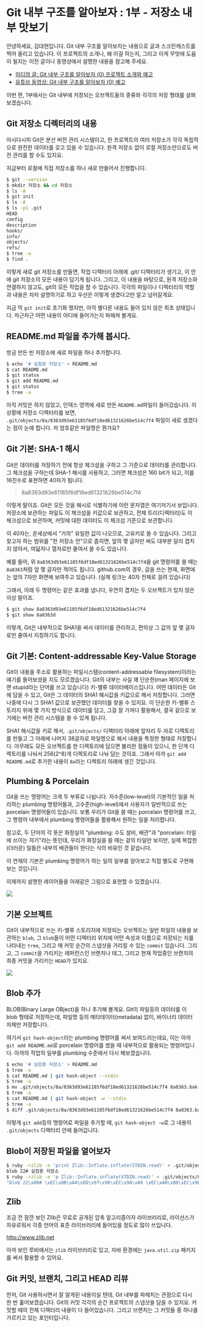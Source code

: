 # Git 내부 구조를 알아보자 : 1부 - 저장소 내부 맛보기

안녕하세요, 김대현입니다. Git 내부 구조를 알아보자는 내용으로 글과 스크린캐스트를 찍어 올리고 있습니다. 이 프로젝트의 소개나, 왜 이걸 하는지, 그리고 이게 무엇에 도움이 될지는 이전 글이나 동영상에서 설명한 내용을 참고해 주세요.

* [미디엄 글: Git 내부 구조를 알아보자 (0) 프로젝트 소개와 예고](https://medium.com/happyprogrammer-in-jeju/git-내부-구조를-알아보자-0-프로젝트-소개와-예고-bf3a8549f439)
* [유튜브 동영상: Git 내부 구조를 알아보자 (0) 예고](https://youtu.be/DWnrsbxhuOY)

이번 편, 1부에서는 Git 내부에 저장되는 오브젝트들의 종류와 각각의 저장 형태를 살펴보겠습니다.

## Git 저장소 디렉터리의 내용

아시다시피 Git은 분산 버전 관리 시스템이고, 한 프로젝트의 여러 저장소가 각각 독립적으로 완전한 데이터를 갖고 있을 수 있습니다. 원격 저장소 없이 로컬 저장소만으로도 버전 관리를 할 수도 있지요.

지금부터 로컬에 직접 저장소를 하나 새로 만들어서 진행합니다.

``` bash
$ git --version
$ mkdir 저장소 && cd 저장소
$ ls -A
$ git init
$ ls -A
$ ls -p1 .git
HEAD
config
description
hooks/
info/
objects/
refs/
$ tree -a
$ find .
```

이렇게 새로 git 저장소를 만들면, 작업 디렉터리 아래에 .git/ 디렉터리가 생기고, 이 안에 git 저장소의 모든 내용이 담기게 됩니다. 그리고, 이 내용을 바탕으로, 원격 저장소와 연결하지 않고도, git의 모든 작업을 할 수 있습니다. 각각의 파일이나 디렉터리의 역할과 내용은 차차 설명하기로 하고 우선은 이렇게 생겼다고만 알고 넘어갈게요.

지금 막 `git init`로 초기화 했지만, 아직 별다른 내용도 들어 있지 않은 최초 상태입니다. 차근차근 어떤 내용이 어디에 들어가는지 파헤쳐 볼게요.

## README.md 파일을 추가해 봅시다.

방금 만든 빈 저장소에 새로 파일을 하나 추가합니다.

``` bash
$ echo '# 실험용 저장소' > README.md
$ cat README.md
$ git status
$ git add README.md
$ git status
$ tree -a
```

아직 커밋은 하지 않았고, 인덱스 영역에 새로 만든 `README.md`파일이 들어갔습니다. 이 상황에 저장소 디렉터리를 보면, `.git/objects/8a/8363d93e61185f6df18ed61321626be514c7f4` 파일이 새로 생겼다는 점이 눈에 띕니다. 저 암호같은 파일명은 뭔가요?

## Git 기본: SHA-1 해시

Git은 데이터를 저장하기 전에 항상 체크섬을 구하고 그 기준으로 데이터를 관리합니다. 그 체크섬을 구하는데 SHA-1 해시를 사용하고, 그러면 체크섬은 160 bit가 되고, 이를 16진수로 표현하면 40자가 됩니다.

> 8a8363d93e61185f6df18ed61321626be514c7f4

이렇게 말이죠. Git은 모든 것을 해시로 식별하기에 이런 문자열은 여기저기서 보입니다. 저장소에 보관하는 파일도 이 체크섬을 키값으로 보관하고, 전체 트리(디렉터리)도 이 체크섬으로 보관하며, 커밋에 대한 데이터도 이 체크섬 기준으로 보관합니다.

이 40자는, 온세상에서 "거의" 유일한 값이 나오므로, 고유키로 쓸 수 있습니다. 그리고 찾고자 하는 범위를 "한 저장소 안"으로 좁히면, 앞의 몇 글자만 써도 대부분 달리 겹치지 않아서, 여덟자나 열자로만 줄여서 쓸 수도 있습니다.

예를 들어, 위 `8a8363d93e61185f6df18ed61321626be514c7f4`을 git 명령어를 쓸 때는 `8a8363`처럼 앞 몇 글자만 적어도 됩니다. github.com의 경우, 글을 쓰는 현재, 화면에는 앞의 7자만 화면에 보여주고 있습니다. (실제 링크는 40자 전체로 걸려 있습니다)

그래서, 아래 두 명령어는 같은 효과를 냅니다, 우연히 겹치는 두 오브젝트가 있지 않은 이상 말이죠.

``` bash
$ git show 8a8363d93e61185f6df18ed61321626be514c7f4
$ git show 8a8363d
```

이렇게, Git은 내부적으로 SHA1을 써서 데이터를 관리하고, 편의상 그 값의 앞 몇 글자로만 줄여서 지칭하기도 합니다.

## Git 기본: Content-addressable Key-Value Storage

Git이 내용을 주소로 활용하는 파일시스템(content-addressable filesystem)이라는 얘기를 들어보셨을 지도 모르겠습니다. Git의 내부는 사실 꽤 단순한(man 페이지에 보면 stupid라는 단어를 쓰고 있습니다) 키-밸류 데이터베이스입니다. 어떤 데이터든 Git에 담을 수 있고, Git은 그 데이터의 SHA1 해시값을 키값으로 해서 저장합니다. 그러면 나중에 다시 그 SHA1 값으로 보관했던 데이터를 찾을 수 있지요. 이 단순한 키-밸류 스토리지 위에 몇 가지 방식으로 데이터를 담고, 그걸 잘 가져다 활용해서, 결국 겉으로 보기에는 버전 관리 시스템을 쓸 수 있게 됩니다.

SHA1 해시값을 키로 해서, `.git/objects/` 디렉터리 아래에 앞자리 두 자로 디렉토리를 만들고 그 아래에 나머지 38글자로 파일명으로 해서 내용을 특정한 형태로 저장합니다. 아무래도 모든 오브젝트를 한 디렉토리에 담으면 불리한 점들이 있으니, 한 단계 디렉토리를 나눠서 256(2^8)개 디렉토리로 나눠 담는 것이죠. 그래서 아까 `git add README.md`로 추가한 내용이 `8a`라는 디렉토리 아래에 생긴 것입니다.

## Plumbing & Porcelain

Git을 쓰는 명령어는 크게 두 부류로 나뉩니다. 저수준(low-level)의 기본적인 일을 처리하는 plumbing 명령어들과, 고수준(high-level)에서 사용자가 일반적으로 쓰는 porcelain 명령어들이 있습니다. 보통 우리가 Git을 쓸 때는 porcelain 명령어를 쓰고, 그 명령어 내부에서 plumbing 명령어들을 활용해서 원하는 일을 처리합니다.

참고로, 두 단어의 각 뜻은 화장실의 "plumbing: 수도 설비, 배관"과 "porcelain: 타일에 쓰이는 자기"라는 뜻인데, 우리가 화장실을 쓸 때는 겉의 타일만 보지만, 실제 복잡한(더러운) 일들은 내부의 배관들이 한다는 식의 비유인 것 같습니다.

이 연재의 기본은 plumbing 명령어가 하는 일의 일부를 알아보고 직접 별도로 구현해 보는 것입니다.

이제까지 설명한 레이어들을 아래같은 그림으로 표현할 수 있겠습니다.

![](doc/img/layers.jpg)

## 기본 오브젝트

Git이 내부적으로 쓰는 키-밸류 스토리지에 저장되는 오브젝트는 일반 파일의 내용을 보관하는 `blob`, 그 `blob`들이 어떤 디렉터리 위치에 어떤 속성과 이름으로 저장되는 지를 나타내는 `tree`, 그리고 매 커밋 순간의 스냅샷을 가리킬 수 있는 `commit` 있습니다. 그리고, 그 `commit`을 가리키는 레퍼런스인 브랜치나 태그, 그리고 현재 작업중인 브랜치의 최종 커밋을 가리키는 `HEAD`가 있지요.

![](doc/img/objects.jpg)

## Blob 추가

BLOB(Binary Large OBject)을 하나 추가해 볼게요. Git이 파일등의 데이터를 이 blob 형태로 저장하는데, 파일명 등의 메타데이터(metadata) 없이, 바이너리 데이터 자체만 저장합니다.

여기서 `git hash-object`라는 plumbing 명령어를 써서 보여드리는데요, 이는 아까 `git add README.md`로 porcelain 명령어를 썼을 때 내부적으로 활용되는 명령어입니다. 아까의 작업의 일부를 plumbing 수준에서 다시 해보겠습니다.

``` bash
$ echo '# 실험용 저장소' > README.md
$ tree -a
$ cat README.md | git hash-object --stdin
$ tree -a
$ mv .git/objects/8a/8363d93e61185f6df18ed61321626be514c7f4 8a8363.bak
$ tree -a
$ cat README.md | git hash-object -w --stdin
$ tree -a
$ diff .git/objects/8a/8363d93e61185f6df18ed61321626be514c7f4 8a8363.bak
```

이렇게 `git add`등의 명령어로 파일을 추가할 때, `git hash-object -w`로 그 내용이 `.git/objects` 디렉터리 안에 들어갑니다.

## Blob이 저장된 파일을 열어보자

``` bash
$ ruby -rzlib -e 'print Zlib::Inflate.inflate(STDIN.read)' < .git/objects/8a/8363d93e61185f6df18ed61321626be514c7f4
blob 22# 실험용 저장소
$ ruby -rzlib -e 'p Zlib::Inflate.inflate(STDIN.read)' < .git/objects/8a/8363d93e61185f6df18ed61321626be514c7f4
"blob 22\x00# \xEC\x8B\xA4\xED\x97\x98\xEC\x9A\xA9 \xEC\xA0\x80\xEC\x9E\xA5\xEC\x86\x8C\n"
```

## Zlib

조금 전 잠깐 보인 Zlib은 무료로 공개된 압축 알고리즘이자 라이브러리로, 라이선스가 자유로워서 각종 언어의 표준 라이브러리에 들어있을 정도로 많이 쓰입니다.

http://www.zlib.net

아까 보인 루비에서는 `zlib` 라이브러리로 있고, 자바 환경에는 `java.util.zip` 패키지를 써서 활용할 수 있어요.

## Git 커밋, 브랜치, 그리고 HEAD 리뷰

먼저, Git 사용하시면서 잘 알게된 내용이실 텐데, Git 내부를 파헤치는 관점으로 다시 한 번 훑어보겠습니다. Git의 커밋 각각의 순간 프로젝트의 스냅샷을 담을 수 있지요. 커밋할 때의 전체 디렉터리 내용이 다 들어있습니다. 그리고 브랜치는 그 커밋들 중 하나를 가르키고 있는 포인터입니다.
